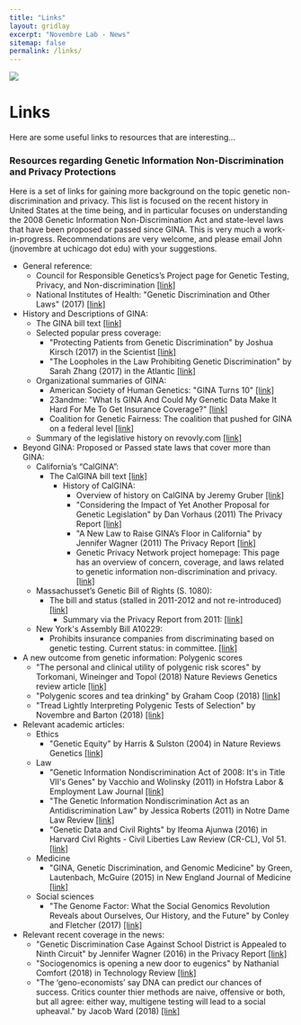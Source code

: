 ```yaml
---
title: "Links"
layout: gridlay
excerpt: "Novembre Lab - News"
sitemap: false
permalink: /links/
---
```


<div class="container-fluid">
  <!-- <div class="row"> -->
<img src= "{{ site.url }}{{ site.baseurl }}/images/chicagoskyline1.jpg"  class="img-responsive" style=" margin: 0 auto; width: auto;" />
  <!-- </div> -->
</div>

# Links

Here are some useful links to resources that are interesting...

### Resources regarding Genetic Information Non-Discrimination and Privacy Protections
Here is a set of links for gaining more background on the topic genetic non-discrimination and privacy.  This list is focused on the recent history in United States at the time being, and in particular focuses on understanding the 2008 Genetic Information Non-Discrimination Act and state-level laws that have been proposed or passed since GINA.  This is very much a work-in-progress.  Recommendations are very welcome, and please email John (jnovembre at uchicago dot edu) with your suggestions.

- General reference:
	- Council for Responsible Genetics’s Project page
	 for Genetic Testing, Privacy, and Non-discrimination [[link]](http://www.councilforresponsiblegenetics.org/Projects/PastProject.aspx?projectId=1)
	- National Institutes of Health: "Genetic Discrimination and Other Laws" (2017) [[link]]( https://www.genome.gov/27568503/genetic-discrimination-and-other-laws/)
- History and Descriptions of GINA:
 	- The GINA bill text [[link]](https://www.eeoc.gov/laws/statutes/gina.cfm)
	- Selected popular press coverage:
		- "Protecting Patients from Genetic Discrimination" by Joshua Kirsch (2017) in the Scientist [[link]]( https://www.the-scientist.com/news-opinion/protecting-patients-from-genetic-discrimination-31908)
		- "The Loopholes in the Law Prohibiting Genetic Discrimination" by Sarah Zhang (2017) in the Atlantic [[link]]( https://www.theatlantic.com/health/archive/2017/03/genetic-discrimination-law-gina/519216/)
	- Organizational summaries of GINA:
		- American Society of Human Genetics: "GINA Turns 10"  [[link]]([http://www.ashg.org/policy/GINA.shtml])
		- 23andme: "What Is GINA And Could My Genetic Data Make It Hard For Me To Get Insurance Coverage?" [[link]]( https://customercare.23andme.com/hc/en-us/articles/202907860-What-is-GINA-and-could-my-genetic-data-make-it-hard-for-me-to-get-insurance-coverage)
		- Coalition for Genetic Fairness: The coalition that pushed for GINA on a federal level [[link]](http://www.geneticfairness.org/about.html)
	- Summary of the legislative history on revovly.com [[link]](https://www.revolvy.com/page/Genetic-Information-Nondiscrimination-Act)
- Beyond GINA: Proposed or Passed state laws that cover more than GINA:
	- California’s “CalGINA”:
	  - The CalGINA bill text [[link]](https://leginfo.legislature.ca.gov/faces/billNavClient.xhtml?bill_id=201120120SB559)
		- History of CalGINA:
			- Overview of history on CalGINA by Jeremy Gruber [[link]]( http://www.councilforresponsiblegenetics.org/genewatch/GeneWatchPage.aspx?pageId=380&archive=yes)
			- "Considering the Impact of Yet Another Proposal for Genetic Legislation" by Dan Vorhaus (2011) The Privacy Report  [[link]](https://theprivacyreport.com/2011/03/23/ca-proposal-for-genetic-legislation/)
			- "A New Law to Raise GINA’s Floor in California" by Jennifer Wagner (2011) The Privacy Report [[link]](https://theprivacyreport.com/2011/12/07/a-new-law-to-raise-ginas-floor-in-california/)
			- Genetic Privacy Network project homepage: This page has an overview of concern, coverage, and laws related to genetic information non-discrimination and privacy.  [[link]](https://geneticprivacynetwork.wordpress.com/mission-and-sponsors/)
	- Massachusset’s Genetic Bill of Rights (S. 1080):
	  - The bill and status (stalled in 2011-2012 and not re-introduced) [[link]](https://malegislature.gov/Bills/187/S1080)
		- Summary via the Privacy Report from 2011: 	[[link]](https://theprivacyreport.com/2011/02/14/genetic-bill-of-rights-proposed-in-massachusetts/)
	- New York's Assembly Bill A10229:
		- Prohibits insurance companies from discriminating based on genetic testing. Current status: in committee.   [[link]](https://www.nysenate.gov/legislation/bills/2017/a10229)
- A new outcome from genetic information: Polygenic scores
	- "The personal and clinical utility of polygenic risk scores" by Torkomani, Wineinger and Topol (2018) Nature Reviews Genetics review article  [[link]]( https://www.nature.com/articles/s41576-018-0018-x)
	- "Polygenic scores and tea drinking" by Graham Coop (2018) [[link]](https://gcbias.org/2018/03/14/polygenic-scores-and-tea-drinking/)
	- "Tread Lightly Interpreting Polygenic Tests of Selection" by Novembre and Barton (2018)	[[link]](http://www.genetics.org/content/208/4/1351)
- Relevant academic articles:
	- Ethics
		- "Genetic Equity" by Harris & Sulston (2004) in Nature Reviews Genetics [[link]](https://www.nature.com/articles/nrg1454)
	- Law
		- "Genetic Information Nondiscrimination Act of 2008: It's in Title VII's Genes" by Vacchio and Wolinsky (2011) in Hofstra Labor & Employment Law Journal [[link]](https://scholarlycommons.law.hofstra.edu/cgi/viewcontent.cgi?article=1529&context=hlelj)
		- "The Genetic Information Nondiscrimination Act as an Antidiscrimination Law" by Jessica Roberts (2011) in Notre Dame Law Review [[link]](https://scholarship.law.nd.edu/cgi/viewcontent.cgi?article=1064&context=ndlr)
		- "Genetic Data and Civil Rights" by Ifeoma Ajunwa (2016) in Harvard Civl Rights - Civil Liberties Law Review (CR-CL), Vol 51. [[link]](https://papers.ssrn.com/sol3/papers.cfm?abstract_id=2460897)
	- Medicine
		- "GINA, Genetic Discrimination, and Genomic Medicine" by Green, Lautenbach, McGuire (2015) in New England Journal of Medicine [[link]](https://www.nejm.org/doi/full/10.1056/NEJMp1404776#t=article)
	- Social sciences
		- "The Genome Factor: What the Social Genomics Revolution Reveals about Ourselves, Our History, and the Future" by Conley and Fletcher (2017) [[link]](https://www.amazon.com/dp/B01IFYRAEQ/ref=dp-kindle-redirect?_encoding=UTF8&btkr=1)
- Relevant recent coverage in the news:
	- "Genetic Discrimination Case Against School District is Appealed to Ninth Circuit" by Jennifer Wagner (2016) in the Privacy Report [[link]](https://theprivacyreport.com/2016/02/02/genetic-discrimination-case-against-school-district-is-appealed-to-ninth-circuit/)
	- "Sociogenomics is opening a new door to eugenics" by Nathanial Comfort (2018) in Technology Review [[link]](https://www.technologyreview.com/s/612275/sociogenomics-is-opening-a-new-door-to-eugenics/)
	- "The ‘geno-economists’ say DNA can predict our chances of success.  Critics counter thier methods are naive, offensive or both, but all agree: either way, multigene testing will lead to a social upheaval." by Jacob Ward (2018) [[link]](https://www.nytimes.com/interactive/2018/11/16/magazine/tech-design-economics-genes.html)

